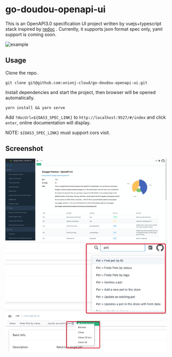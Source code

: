 # go-doudou-openapi-ui
This is an OpenAPI3.0 specification UI project written by vuejs+typescript stack inspired by [redoc](https://github.com/Redocly/redoc) . Currently, it supports json format spec only, yaml support is coming soon.

![example](./example.gif)
## Usage
Clone the repo.
```
git clone git@github.com:unionj-cloud/go-doudou-openapi-ui.git
```
Install dependencies and start the project, then browser will be opened automatically.
```shell
yarn install && yarn serve
```

Add `?docUrl=${OAS3_SPEC_LINK}` to `http://localhost:9527/#/index` and click `enter`, online documentation will display.  

NOTE: `${OAS3_SPEC_LINK}` must support cors visit.

## Screenshot
![screenshot](./screenshot.png)
![screenshot2](./screenshot2.png)
![screenshot3](./screenshot3.png)
